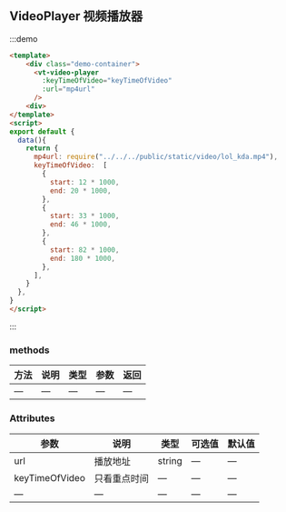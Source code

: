 
## VideoPlayer 视频播放器

:::demo

```html
<template>
    <div class="demo-container">
      <vt-video-player 
        :keyTimeOfVideo="keyTimeOfVideo"
        :url="mp4url"
      />
    <div>
</template>
<script>
export default {
  data(){
    return {
      mp4url: require("../../../public/static/video/lol_kda.mp4"),
      keyTimeOfVideo:  [
        {
          start: 12 * 1000,
          end: 20 * 1000,
        },
        {
          start: 33 * 1000,
          end: 46 * 1000,
        },
        {
          start: 82 * 1000,
          end: 180 * 1000,
        },
      ],
    }
  },
}
</script>
```

:::


### methods
| 方法           | 说明             | 类型   | 参数 | 返回 |
| -------------   | ---------------- | ------ | ------ | -------- |
| —         | —           | — | —    | —    |



### Attributes

| 参数           | 说明             | 类型   | 可选值 | 默认值 |
| -------------   | ---------------- | ------ | ------ | -------- |
| url        | 播放地址           | string | —    | —    |
| keyTimeOfVideo  | 只看重点时间           | — | —    | —    |
| —         | —           | — | —    | —    |

